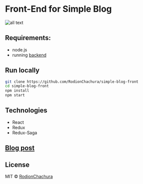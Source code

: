 # Front-End for Simple Blog

>

![all text](https://cdn-images-1.medium.com/max/800/1*MDXR5eddScIqHYop-IL9sg.png)

## Requirements:
 - node.js
 - running [backend](https://github.com/RodionChachura/simple-blog-back) 



## Run locally
```bash
git clone https://github.com/RodionChachura/simple-blog-front
cd simple-blog-front
npm install
npm start
```

## Technologies
* React
* Redux
* Redux-Saga

## [Blog post](https://geekrodion.com/blog/asp-react-blog)

## License

MIT © [RodionChachura](https://geekrodion.com)
